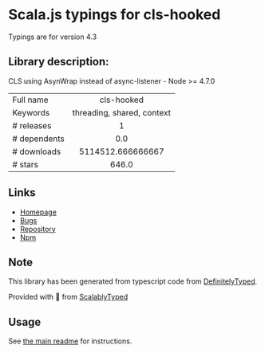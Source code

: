 
# Scala.js typings for cls-hooked

Typings are for version 4.3

## Library description:
CLS using AsynWrap instead of async-listener - Node >= 4.7.0

|                    |                 |
| ------------------ | :-------------: |
| Full name          | cls-hooked |
| Keywords           | threading, shared, context |
| # releases         | 1 |
| # dependents       | 0.0 |
| # downloads        | 5114512.666666667 |
| # stars            | 646.0 |

## Links
- [Homepage](https://github.com/jeff-lewis/cls-hooked#readme)
- [Bugs](https://github.com/jeff-lewis/cls-hooked/issues)
- [Repository](https://github.com/jeff-lewis/cls-hooked)
- [Npm](https://www.npmjs.com/package/cls-hooked)
    


## Note
This library has been generated from typescript code from [DefinitelyTyped](https://definitelytyped.org).

Provided with :purple_heart: from [ScalablyTyped](https://github.com/oyvindberg/ScalablyTyped)

## Usage
See [the main readme](../../readme.md) for instructions.


